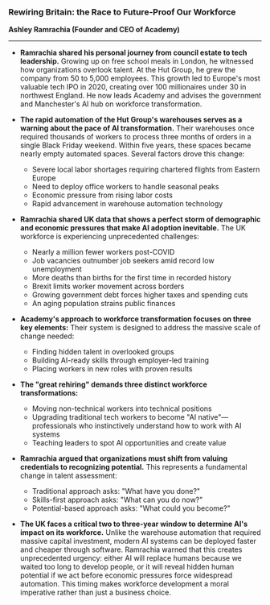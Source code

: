### Rewiring Britain: the Race to Future-Proof Our Workforce

**Ashley Ramrachia (Founder and CEO of Academy)**

***

* **Ramrachia shared his personal journey from council estate to tech leadership.** Growing up on free school meals in London, he witnessed how organizations overlook talent. At the Hut Group, he grew the company from 50 to 5,000 employees. This growth led to Europe's most valuable tech IPO in 2020, creating over 100 millionaires under 30 in northwest England. He now leads Academy and advises the government and Manchester's AI hub on workforce transformation.

* **The rapid automation of the Hut Group's warehouses serves as a warning about the pace of AI transformation.** Their warehouses once required thousands of workers to process three months of orders in a single Black Friday weekend. Within five years, these spaces became nearly empty automated spaces. Several factors drove this change:
  - Severe local labor shortages requiring chartered flights from Eastern Europe
  - Need to deploy office workers to handle seasonal peaks
  - Economic pressure from rising labor costs
  - Rapid advancement in warehouse automation technology

* **Ramrachia shared UK data that shows a perfect storm of demographic and economic pressures that make AI adoption inevitable.** The UK workforce is experiencing unprecedented challenges:
  - Nearly a million fewer workers post-COVID
  - Job vacancies outnumber job seekers amid record low unemployment
  - More deaths than births for the first time in recorded history
  - Brexit limits worker movement across borders
  - Growing government debt forces higher taxes and spending cuts
  - An aging population strains public finances

* **Academy's approach to workforce transformation focuses on three key elements:** Their system is designed to address the massive scale of change needed:
  - Finding hidden talent in overlooked groups
  - Building AI-ready skills through employer-led training
  - Placing workers in new roles with proven results

* **The "great rehiring" demands three distinct workforce transformations:**
  - Moving non-technical workers into technical positions
  - Upgrading traditional tech workers to become "AI native"—professionals who instinctively understand how to work with AI systems
  - Teaching leaders to spot AI opportunities and create value

* **Ramrachia argued that organizations must shift from valuing credentials to recognizing potential.** This represents a fundamental change in talent assessment:
  - Traditional approach asks: "What have you done?"
  - Skills-first approach asks: "What can you do now?"
  - Potential-based approach asks: "What could you become?"

* **The UK faces a critical two to three-year window to determine AI's impact on its workforce.** Unlike the warehouse automation that required massive capital investment, modern AI systems can be deployed faster and cheaper through software. Ramrachia warned that this creates unprecedented urgency: either AI will replace humans because we waited too long to develop people, or it will reveal hidden human potential if we act before economic pressures force widespread automation. This timing makes workforce development a moral imperative rather than just a business choice.
